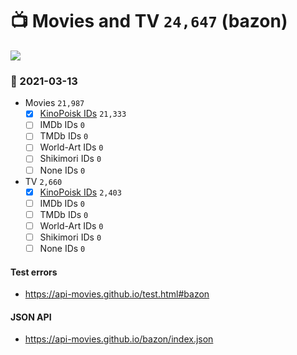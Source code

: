 # :tv: Movies and TV `24,647` (bazon)

<a href="https://API-Movies.github.io"><img src="https://API-Movies.github.io/banner.png?cache"></a>

### :date: 2021-03-13
- Movies `21,987`
  - [x] <a href="https://API-Movies.github.io/bazon/movie_kinopoisk_ids.json">KinoPoisk IDs</a> `21,333`
  - [ ] IMDb IDs `0`
  - [ ] TMDb IDs `0`
  - [ ] World-Art IDs `0`
  - [ ] Shikimori IDs `0`
  - [ ] None IDs `0`
- TV `2,660`
  - [x] <a href="https://API-Movies.github.io/bazon/tv_kinopoisk_ids.json">KinoPoisk IDs</a> `2,403`
  - [ ] IMDb IDs `0`
  - [ ] TMDb IDs `0`
  - [ ] World-Art IDs `0`
  - [ ] Shikimori IDs `0`
  - [ ] None IDs `0`
#### Test errors
- <a href='https://api-movies.github.io/test.html#bazon'>https://api-movies.github.io/test.html#bazon</a>
#### JSON API
- <a href='https://api-movies.github.io/bazon/index.json'>https://api-movies.github.io/bazon/index.json</a>
